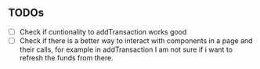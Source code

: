 ## TODOs
- [ ] Check if cuntionality to addTransaction works good
- [ ] Check if there is a better way to interact with components in a page and their calls, for example in addTransaction I am not sure if i want to refresh the funds from there.